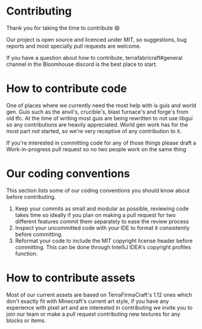 # Contributing
Thank you for taking the time to contribute 😄

Our project is open source and licenced under MIT, so suggestions, bug reports and most specially pull requests are welcome.

If you have a question about how to contribute, terrafabricraft#general channel in the Bloomhouse discord is the best place to start.

# How to contribute code
One of places where we currently need the most help with is guis and world gen. Guis such as the anvil's, crucible's, blast furnace's and forge's from old tfc. At the time of writing most guis are being rewritten to not use libgui so any contributions are heavily appreciated. World gen work has for the most part not started, so we're very receptive of any contribution to it.

If you're interested in committing code for any of those things please draft a Work-in-progress pull request so no two people work on the same thing

# Our coding conventions
This section lists some of our coding conventions you should know about before contributing.
1. Keep your commits as small and modular as possible, reviewing code takes time so ideally if you plan on making a pull request for two different features commit them separately to ease the review process
2. Inspect your uncommitted code with your IDE to format it consistently before committing.
3. Reformat your code to include the MIT copyright license header before committing. This can be done through IntelliJ IDEA's copyright profiles function.

# How to contribute assets
Most of our current assets are based on TerraFirmaCraft's 1.12 ones which don't exactly fit with Minecraft's current art style, if you have any experience with pixel art and are interested in contributing we invite you to join our team or make a pull request contributing new textures for any blocks or items.
